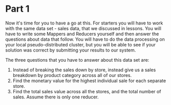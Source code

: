 # Part 1

Now it's time for you to have a go at this. For starters you will have to work with the same data set - sales data, that we discussed in lessons. You will have to write some Mappers and Reducers yourself and then answer the questions about data that follow. You will have to do the data processing on your local pseudo-distributed cluster, but you will be able to see if your solution was correct by submitting your results to our system.

The three questions that you have to answer about this data set are:

1. Instead of breaking the sales down by store, instead give us a sales breakdown by product category across all of our stores.
2. Find the monetary value for the highest individual sale for each separate store.
3. Find the total sales value across all the stores, and the total number of sales. Assume there is only one reducer.
